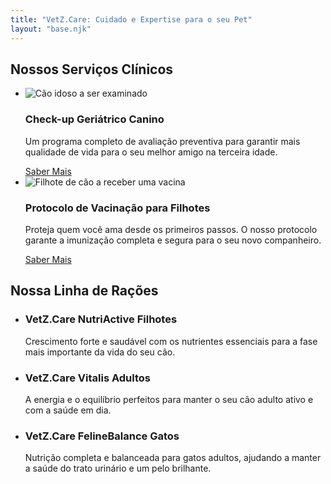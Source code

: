 ```yaml
---
title: "VetZ.Care: Cuidado e Expertise para o seu Pet"
layout: "base.njk"
---
```

<div class="container">
  <h2 class="section-title">Nossos Serviços Clínicos</h2>
  <ul class="card-grid">
    <li class="card">
      <img src="https://images.unsplash.com/photo-1548199973-03cce0bbc87b?q=80&w=2069&auto=format&fit=crop" alt="Cão idoso a ser examinado" class="card-image">
      <div class="card-content">
        <h3>Check-up Geriátrico Canino</h3>
        <p>Um programa completo de avaliação preventiva para garantir mais qualidade de vida para o seu melhor amigo na terceira idade.</p>
        <a href="#" class="cta-button">Saber Mais</a>
      </div>
    </li>
    <li class="card">
      <img src="https://images.unsplash.com/photo-1583337130417-2346a5be24c1?q=80&w=2070&auto=format&fit=crop" alt="Filhote de cão a receber uma vacina" class="card-image">
      <div class="card-content">
        <h3>Protocolo de Vacinação para Filhotes</h3>
        <p>Proteja quem você ama desde os primeiros passos. O nosso protocolo garante a imunização completa e segura para o seu novo companheiro.</p>
        <a href="#" class="cta-button">Saber Mais</a>
      </div>
    </li>
  </ul>


  <h2 class="section-title">Nossa Linha de Rações</h2>
  <ul class="card-grid">
    <li class="card">
      <div class="card-content">
        <h3>VetZ.Care NutriActive Filhotes</h3>
        <p>Crescimento forte e saudável com os nutrientes essenciais para a fase mais importante da vida do seu cão.</p>
      </div>
    </li>
    <li class="card">
      <div class="card-content">
        <h3>VetZ.Care Vitalis Adultos</h3>
        <p>A energia e o equilíbrio perfeitos para manter o seu cão adulto ativo e com a saúde em dia.</p>
      </div>
    </li>
    <li class="card">
      <div class="card-content">
        <h3>VetZ.Care FelineBalance Gatos</h3>
        <p>Nutrição completa e balanceada para gatos adultos, ajudando a manter a saúde do trato urinário e um pelo brilhante.</p>
      </div>
    </li>
  </ul>
</div>
